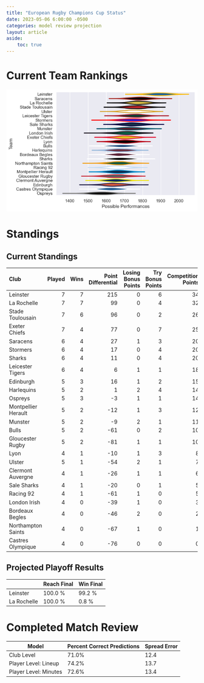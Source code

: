 ```yaml
---  
title: "European Rugby Champions Cup Status"  
date: 2023-05-06 6:00:00 -0500  
categories: model review projection  
layout: article  
aside:  
    toc: true  
---
```

# Current Team Rankings


![Club Rankings](plots/rankings_European-Rugby-Champions-Cup-2022.png)
# Standings

## Current Standings


| Club                |   Played |   Wins |   Point Differential |   Losing Bonus Points |   Try Bonus Points |   Competition Points |
|:--------------------|---------:|-------:|---------------------:|----------------------:|-------------------:|---------------------:|
| Leinster            |        7 |      7 |                  215 |                     0 |                  6 |                   34 |
| La Rochelle         |        7 |      7 |                   99 |                     0 |                  4 |                   32 |
| Stade Toulousain    |        7 |      6 |                   96 |                     0 |                  2 |                   26 |
| Exeter Chiefs       |        7 |      4 |                   77 |                     0 |                  7 |                   25 |
| Saracens            |        6 |      4 |                   27 |                     1 |                  3 |                   20 |
| Stormers            |        6 |      4 |                   17 |                     0 |                  4 |                   20 |
| Sharks              |        6 |      4 |                   11 |                     0 |                  4 |                   20 |
| Leicester Tigers    |        6 |      4 |                    6 |                     1 |                  1 |                   18 |
| Edinburgh           |        5 |      3 |                   16 |                     1 |                  2 |                   15 |
| Harlequins          |        5 |      2 |                    1 |                     2 |                  4 |                   14 |
| Ospreys             |        5 |      3 |                   -3 |                     1 |                  1 |                   14 |
| Montpellier Herault |        5 |      2 |                  -12 |                     1 |                  3 |                   12 |
| Munster             |        5 |      2 |                   -9 |                     2 |                  1 |                   11 |
| Bulls               |        5 |      2 |                  -61 |                     0 |                  2 |                   10 |
| Gloucester Rugby    |        5 |      2 |                  -81 |                     1 |                  1 |                   10 |
| Lyon                |        4 |      1 |                  -10 |                     1 |                  3 |                    8 |
| Ulster              |        5 |      1 |                  -54 |                     2 |                  1 |                    7 |
| Clermont Auvergne   |        4 |      1 |                  -26 |                     1 |                  1 |                    6 |
| Sale Sharks         |        4 |      1 |                  -20 |                     0 |                  1 |                    5 |
| Racing 92           |        4 |      1 |                  -61 |                     1 |                  0 |                    5 |
| London Irish        |        4 |      0 |                  -39 |                     1 |                  0 |                    3 |
| Bordeaux Begles     |        4 |      0 |                  -46 |                     2 |                  0 |                    2 |
| Northampton Saints  |        4 |      0 |                  -67 |                     1 |                  0 |                    1 |
| Castres Olympique   |        4 |      0 |                  -76 |                     0 |                  0 |                    0 |



## Projected Playoff Results


|             | Reach Final   | Win Final   |
|:------------|:--------------|:------------|
| Leinster    | 100.0 %       | 99.2 %      |
| La Rochelle | 100.0 %       | 0.8 %       |



# Completed Match Review


| Model | Percent Correct Predictions | Spread Error |
| ------ | ------ | ------ |
| Club Level | 71.0% | 12.4 |
| Player Level: Lineup | 74.2% | 13.7 |
| Player Level: Minutes | 72.6% | 13.4 |

